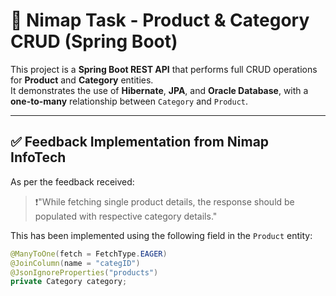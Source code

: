 # 🛒 Nimap Task - Product & Category CRUD (Spring Boot)

This project is a **Spring Boot REST API** that performs full CRUD operations for **Product** and **Category** entities.  
It demonstrates the use of **Hibernate**, **JPA**, and **Oracle Database**, with a **one-to-many** relationship between `Category` and `Product`.

---

## ✅ Feedback Implementation from Nimap InfoTech

As per the feedback received:

> ❗"While fetching single product details, the response should be populated with respective category details."

This has been implemented using the following field in the `Product` entity:

```java
@ManyToOne(fetch = FetchType.EAGER)
@JoinColumn(name = "categID")
@JsonIgnoreProperties("products")
private Category category;
